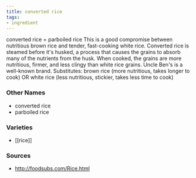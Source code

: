 ```yaml
---
title: converted rice
tags:
- ingredient
---
```

converted rice = parboiled rice This is a good compromise between nutritious brown rice and tender, fast-cooking white rice. Converted rice is steamed before it's husked, a process that causes the grains to absorb many of the nutrients from the husk. When cooked, the grains are more nutritious, firmer, and less clingy than white rice grains. Uncle Ben's is a well-known brand. Substitutes: brown rice (more nutritious, takes longer to cook) OR white rice (less nutritious, stickier, takes less time to cook)

### Other Names

* converted rice
* parboiled rice

### Varieties

* [[rice]]

### Sources
* http://foodsubs.com/Rice.html
